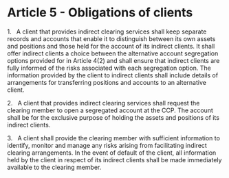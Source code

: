 # Article 5 - Obligations of clients


1.   A client that provides indirect clearing services shall keep separate records and accounts that enable it to distinguish between its own assets and positions and those held for the account of its indirect clients. It shall offer indirect clients a choice between the alternative account segregation options provided for in Article 4(2) and shall ensure that indirect clients are fully informed of the risks associated with each segregation option. The information provided by the client to indirect clients shall include details of arrangements for transferring positions and accounts to an alternative client.

2.   A client that provides indirect clearing services shall request the clearing member to open a segregated account at the CCP. The account shall be for the exclusive purpose of holding the assets and positions of its indirect clients.

3.   A client shall provide the clearing member with sufficient information to identify, monitor and manage any risks arising from facilitating indirect clearing arrangements. In the event of default of the client, all information held by the client in respect of its indirect clients shall be made immediately available to the clearing member.
